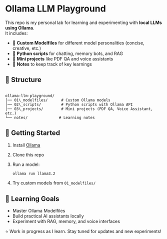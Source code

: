 # Ollama LLM Playground 

This repo is my personal lab for learning and experimenting with **local LLMs using Ollama**.  
It includes:

- 🔹 **Custom Modelfiles** for different model personalities (concise, creative, etc.)
- 🔹 **Python scripts** for chatting, memory bots, and RAG
- 🔹 **Mini projects** like PDF QA and voice assistants
- 🔹 **Notes** to keep track of key learnings

## 📂 Structure

```

ollama-llm-playground/
│── 01\_modelfiles/      # Custom Ollama models
│── 02\_scripts/         # Python scripts with Ollama API
│── 03\_projects/        # Mini projects (PDF QA, Voice Assistant, etc.)
└── notes/              # Learning notes

```

## 🚀 Getting Started

1. Install [Ollama](https://ollama.ai)  
2. Clone this repo  
3. Run a model:  
   ```bash
   ollama run llama3.2
   ```

4. Try custom models from `01_modelfiles/`

## 🎯 Learning Goals

* Master Ollama Modelfiles
* Build practical AI assistants locally
* Experiment with RAG, memory, and voice interfaces



⭐ Work in progress as I learn.
Stay tuned for updates and new experiments!




